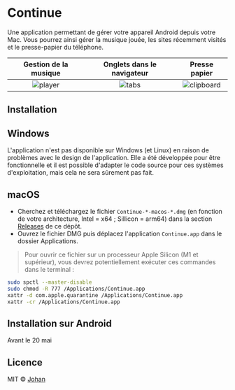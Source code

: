 # Continue

Une application permettant de gérer votre appareil Android depuis votre Mac. Vous pourrez ainsi gérer la musique jouée, les sites récemment visités et le presse-papier du téléphone.

Gestion de la musique      |  Onglets dans le navigateur  | Presse papier            
:-------------------------:|:----------------------------:|:-------------------------:
![player](https://github.com/johan-perso/continue/assets/41506568/eea28e5a-475b-42a4-bf79-73f14db83cab)  |  ![tabs](https://github.com/johan-perso/continue/assets/41506568/23b9be6e-b09b-4b14-9209-649cb13f83c2) | ![clipboard](https://github.com/johan-perso/continue/assets/41506568/fb25ebdb-c10b-42b6-a0b5-b9e45bfb74df)


## Installation

## Windows

L'application n'est pas disponible sur Windows (et Linux) en raison de problèmes avec le design de l'application. Elle a été développée pour être fonctionnelle et il est possible d'adapter le code source pour ces systèmes d'exploitation, mais cela ne sera sûrement pas fait.

## macOS

* Cherchez et téléchargez le fichier `Continue-*-macos-*.dmg` (en fonction de votre architecture, Intel = x64 ; Sillicon = arm64) dans la section [Releases](https://github.com/johan-perso/continue/releases/latest) de ce dépôt.
* Ouvrez le fichier DMG puis déplacez l'application `Continue.app` dans le dossier Applications.

> Pour ouvrir ce fichier sur un processeur Apple Silicon (M1 et supérieur), vous devrez potentiellement exécuter ces commandes dans le terminal :

```bash
sudo spctl --master-disable
sudo chmod -R 777 /Applications/Continue.app
xattr -d com.apple.quarantine /Applications/Continue.app
xattr -cr /Applications/Continue.app
```

## Installation sur Android

Avant le 20 mai


## Licence

MIT © [Johan](https://johanstick.fr)
